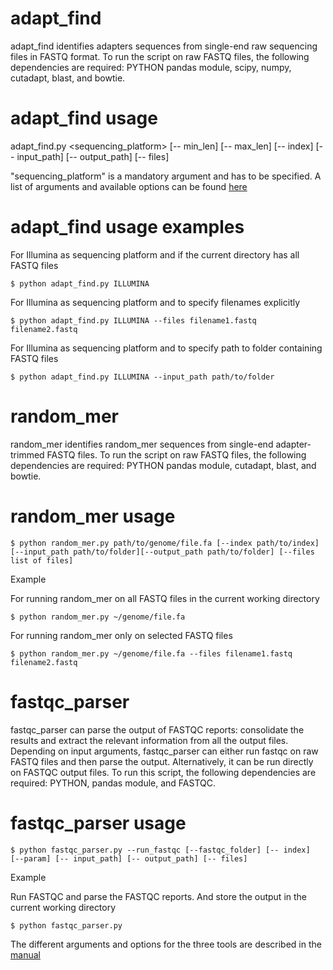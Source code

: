 # adapt_find
adapt_find identifies adapters sequences from single-end raw sequencing files in FASTQ format. To run the script on raw FASTQ files, the following dependencies are required: PYTHON pandas module, scipy, numpy, cutadapt, blast, and bowtie.

# adapt_find usage 

adapt_find.py <sequencing_platform> [-- min_len] [-- max_len] [-- index] [-- input_path] [-- output_path] [-- files]
  
"sequencing_platform" is a mandatory argument and has to be specified. A list of arguments and available options can be found [here](https://github.com/asan-nasa/adapt_find/blob/master/manual/adapt_find_manual.pdf) 

# adapt_find usage examples

For Illumina as sequencing platform and if the current directory has all FASTQ files

```$ python adapt_find.py ILLUMINA```

For Illumina as sequencing platform and to specify filenames explicitly

```$ python adapt_find.py ILLUMINA --files filename1.fastq filename2.fastq```

For Illumina as sequencing platform and to specify path to folder containing FASTQ files

```$ python adapt_find.py ILLUMINA --input_path path/to/folder```



# random_mer

random_mer identifies random_mer sequences from single-end adapter-trimmed FASTQ files. To run the script on raw FASTQ files, the following dependencies are required: PYTHON pandas module, cutadapt, blast, and bowtie.

# random_mer usage

```$ python random_mer.py path/to/genome/file.fa [--index path/to/index][--input_path path/to/folder][--output_path path/to/folder] [--files list of files]```

Example

For running random_mer on all FASTQ files in the current working directory

```$ python random_mer.py ~/genome/file.fa ```

For running random_mer only on selected FASTQ files

```$ python random_mer.py ~/genome/file.fa --files filename1.fastq filename2.fastq```


# fastqc_parser

fastqc_parser can parse the output of FASTQC reports: consolidate the results and extract the relevant information from all the output files. Depending on input arguments, fastqc_parser can either run fastqc on raw FASTQ files and then parse the output. Alternatively, it can be run directly on FASTQC output files. To run this script, the following dependencies are required: PYTHON, pandas module, and FASTQC.

# fastqc_parser usage

```$ python fastqc_parser.py --run_fastqc [--fastqc_folder] [-- index]  [--param] [-- input_path] [-- output_path] [-- files] ```

Example

Run FASTQC and parse the FASTQC reports. And store the output in the current working directory

```$ python fastqc_parser.py```


The different arguments and options for the three tools are described in the [manual](https://github.com/asan-nasa/adapt_find/tree/master/manual)




